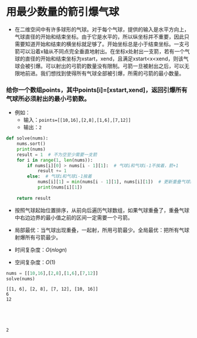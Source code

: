 
# 用最少数量的箭引爆气球

*  在二维空间中有许多球形的气球。对于每个气球，提供的输入是水平方向上，气球直径的开始和结束坐标。由于它是水平的，所以纵坐标并不重要，因此只需要知道开始和结束的横坐标就足够了。开始坐标总是小于结束坐标。一支弓箭可以沿着x轴从不同点完全垂直地射出。在坐标x处射出一支箭，若有一个气球的直径的开始和结束坐标为xstart，xend，且满足xstart<x<xend，则该气球会被引爆。可以射出的弓箭的数量没有限制。弓箭一旦被射出之后，可以无限地前进。我们想找到使得所有气球全部被引爆，所需的弓箭的最小数量。

### 给你一个数组points，其中points[i]=[xstart,xend]，返回引爆所有气球所必须射出的最小弓箭数。

* 例如：
    * 输入：`points=[[10,16],[2,8],[1,6],[7,12]]`
    * 输出：`2`


```python
def solve(nums):
    nums.sort()
    print(nums)
    result = 1  # 不为空至少需要一支箭
    for i in range(1, len(nums)):
        if nums[i][0] > nums[i - 1][1]:  # 气球i和气球i-1不挨着，箭+1
            result += 1
        else:  # 气球i和气球i-1挨着
            nums[i][1] = min(nums[i - 1][1], nums[i][1])  # 更新重叠气球最小右边界
            print(nums[i][1])
            
    return result
```

* 按照气球起始位置排序，从前向后遍历气球数组，如果气球重叠了，重叠气球中右边边界的最小值之前的区间一定需要一个弓箭。
* 局部最优：当气球出现重叠，一起射，所用弓箭最少。全局最优：把所有气球射爆所有弓箭最少。

* 时间复杂度：$O(nlogn)$
* 空间复杂度：$O(1)$


```python
nums = [[10,16],[2,8],[1,6],[7,12]]
solve(nums)
```

    [[1, 6], [2, 8], [7, 12], [10, 16]]
    6
    12
    




    2


